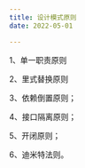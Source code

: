 ```yaml
---
title: 设计模式原则
date: 2022-05-01

---
```



1、单一职责原则

2、里式替换原则

3、依赖倒置原则；

4、接口隔离原则；

5、开闭原则；

6、迪米特法则。

